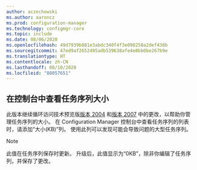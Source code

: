 ```yaml
---
author: aczechowski
ms.author: aaroncz
ms.prod: configuration-manager
ms.technology: configmgr-core
ms.topic: include
ms.date: 08/06/2020
ms.openlocfilehash: 49d7939b881e3abdc340f4f3e090258a2def438b
ms.sourcegitcommit: 47ed9af2652495adb539638afe4e0bb0be267b9e
ms.translationtype: HT
ms.contentlocale: zh-CN
ms.lasthandoff: 08/10/2020
ms.locfileid: "88057651"
---
```

## <a name="see-task-sequence-size-in-the-console"></a><a name="bkmk_tssize"></a> 在控制台中查看任务序列大小

<!--7645732-->

此版本继续循环访问技术预览版[版本 2004](../../technical-preview-2004.md#bkmk_osdmi) 和[版本 2007](../../technical-preview-2007.md#bkmk_tspol) 中的更改，以帮助你管理任务序列的大小。 在 Configuration Manager 控制台中查看任务序列的列表时，请添加“大小(KB)”列。 使用此列可以发现可能会导致问题的大型任务序列。

> [!NOTE]
> 此值在任务序列保存时更新。 升级后，此值显示为“0KB”，除非你编辑了任务序列，并保存了更改。
